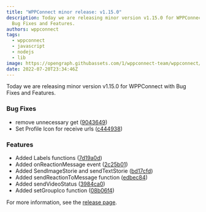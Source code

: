 ```yaml
---
title: "WPPConnect minor release: v1.15.0"
description: Today we are releasing minor version v1.15.0 for WPPConnect with
  Bug Fixes and Features.
authors: wppconnect
tags:
  - wppconnect
  - javascript
  - nodejs
  - lib
image: https://opengraph.githubassets.com/1/wppconnect-team/wppconnect/releases/tag/v1.15.0
date: 2022-07-20T23:34:46Z
---
```


Today we are releasing minor version v1.15.0 for WPPConnect with Bug Fixes and Features.

<!--truncate-->

### Bug Fixes

* remove unnecessary get ([9043649](https://github.com/wppconnect-team/wppconnect/commit/904364971932be7cbdc96428a6e996d195c72ec4))
* Set Profile Icon for receive urls ([c444938](https://github.com/wppconnect-team/wppconnect/commit/c444938da9fcbe13ee584fc064b5f1fdb76439de))


### Features

* Added Labels functions ([7d19a0d](https://github.com/wppconnect-team/wppconnect/commit/7d19a0d1938e2b1d2d8677845e47229812049b2a))
* Added onReactionMessage event ([2c25b01](https://github.com/wppconnect-team/wppconnect/commit/2c25b017a49cf0066bb499fd5b167aa314d80a0d))
* Added SendImageStorie and sendTextStorie ([bd17cfd](https://github.com/wppconnect-team/wppconnect/commit/bd17cfd3a93dbbb6aba95ed21a541998f6969772))
* Added sendReactionToMessage function ([edbec84](https://github.com/wppconnect-team/wppconnect/commit/edbec8463552bafea6160ccf75a225fb49904a76))
* Added sendVideoStatus ([3984ca0](https://github.com/wppconnect-team/wppconnect/commit/3984ca07bcfce55f434c5a19e92d3778521862d3))
* Added setGroupIco function ([08b06f4](https://github.com/wppconnect-team/wppconnect/commit/08b06f4eba95611aaa5d46d202dcb954f5164e05))

For more information, see the [release page](https://github.com/wppconnect-team/wppconnect/releases/tag/v1.15.0).